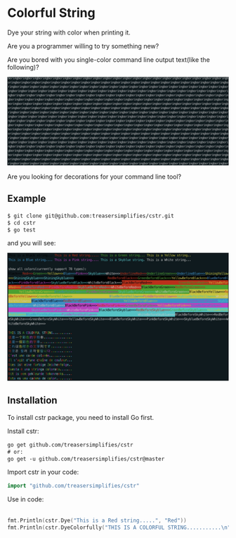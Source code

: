 # Colorful String

Dye your string with color when printing it.

Are you a programmer willing to try something new?

Are you bored with you single-color command line output text(like the following)?

![](./pics/boring.jpg)


Are you looking for decorations for your command line tool?

## Example

```shell
$ git clone git@github.com:treasersimplifies/cstr.git
$ cd cstr
$ go test
```

and you will see:

![](./pics/colorful.jpg)

## Installation

To install cstr package, you need to install Go first.

Install cstr:

```shell
go get github.com/treasersimplifies/cstr
# or:
go get -u github.com/treasersimplifies/cstr@master
```
Import cstr in your code:

```go
import "github.com/treasersimplifies/cstr"
```

Use in code:

```go

fmt.Println(cstr.Dye("This is a Red string.....", "Red"))
fmt.Println(cstr.DyeColorfully("THIS IS A COLORFUL STRING...........\n", []string{"Red", "Green", "Yellow", "Blue", "Pink", "Skyblue", "White"}))

```
